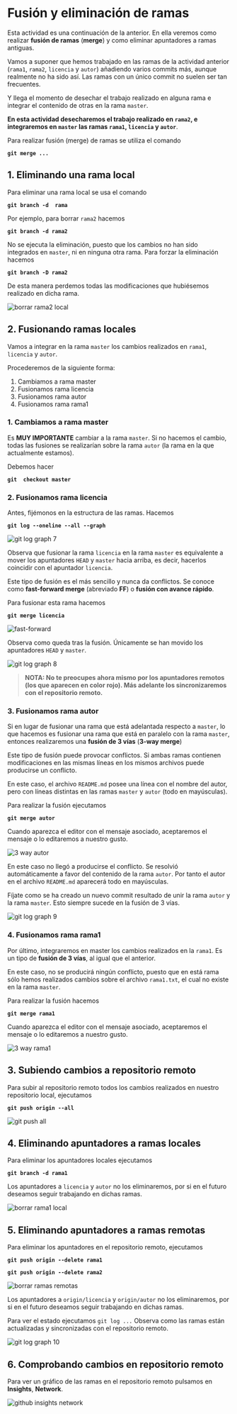 # Fusión y eliminación de ramas


Esta actividad es una continuación de la anterior. En ella veremos como realizar **fusión de ramas** (**merge**)
y como eliminar apuntadores a ramas antiguas.

Vamos a suponer que hemos trabajado en las ramas de la actividad anterior (`rama1`, `rama2`, `licencia` y `autor`)
añadiendo varios commits más, aunque realmente no ha sido así. Las ramas con un único commit no suelen ser tan frecuentes.

Y llega el momento de desechar el trabajo realizado en alguna rama e integrar el contenido de otras en la rama `master`.

**En esta actividad desecharemos el trabajo realizado en `rama2`, e integraremos en `master` las ramas `rama1`, `licencia`
y `autor`**.

Para realizar fusión (merge) de ramas se utiliza el comando

**`git merge ...`**


## 1. Eliminando una rama local

Para eliminar una rama local se usa el comando

**`git branch -d  rama`**

Por ejemplo, para borrar `rama2` hacemos

**`git branch -d rama2`**

No se ejecuta la eliminación, puesto que los cambios no han sido integrados en `master`, ni en ninguna otra rama. 
Para forzar la eliminación hacemos

**`git branch -D rama2`**

De esta manera perdemos todas las modificaciones que hubiésemos realizado en dicha rama.

![borrar rama2 local](assets/borrar-rama2-local.png)



## 2. Fusionando ramas locales 

Vamos a integrar en la rama `master` los cambios realizados en `rama1`, `licencia` y `autor`.

Procederemos de la siguiente forma:

1. Cambiamos a rama master
2. Fusionamos rama licencia
3. Fusionamos rama autor
4. Fusionamos rama rama1


### 1. Cambiamos a rama master

Es **MUY IMPORTANTE** cambiar a la rama `master`. 
Si no hacemos el cambio, todas las fusiones se realizarían sobre la rama `autor` (la rama en la que actualmente estamos).

Debemos hacer

**`git  checkout master`**


### 2. Fusionamos rama licencia

Antes, fijémonos en la estructura de las ramas. Hacemos 

**`git log --oneline --all --graph`**

![git log graph 7](assets/git-log-graph7.png)	

Observa que fusionar la rama `licencia` en la rama `master` es equivalente a mover los apuntadores `HEAD` y `master` 
hacia arriba, es decir, hacerlos coincidir con el apuntador `licencia`.

Este tipo de fusión es el más sencillo y nunca da conflictos. Se conoce como **fast-forward merge** (abreviado **FF**)
o **fusión con avance rápido**.

Para fusionar esta rama hacemos

**`git merge licencia`**

![fast-forward](assets/ff.png)	

Observa como queda tras la fusión. Únicamente se han movido los apuntadores `HEAD` y `master`.

![git log graph 8](assets/git-log-graph8.png)	


> **NOTA: No te preocupes ahora mismo por los apuntadores remotos (los que aparecen en color rojo).
> Más adelante los sincronizaremos con el repositorio remoto.**


### 3. Fusionamos rama autor

Si en lugar de fusionar una rama que está adelantada respecto a `master`, 
lo que hacemos es fusionar una rama que está en paralelo con la rama `master`, 
entonces realizaremos una **fusión de 3 vías** (**3-way merge**)

Este tipo de fusión puede provocar conflictos. Si ambas ramas contienen modificaciones en las mismas líneas 
en los mismos archivos puede producirse un conflicto.

En este caso, el archivo `README.md` posee una línea con el nombre del autor, 
pero con líneas distintas en las ramas `master` y `autor` (todo en mayúsculas). 

Para realizar la fusión ejecutamos

**`git merge autor`**

Cuando aparezca el editor con el mensaje asociado, aceptaremos el mensaje o lo editaremos a nuestro gusto.

![3 way autor](assets/3-way-autor.png)	

En este caso no llegó a producirse el conflicto. Se resolvió automáticamente a favor del contenido de la rama `autor`.
Por tanto el autor en el archivo `README.md` aparecerá todo en mayúsculas.

Fíjate como se ha creado un nuevo commit resultado de unir la rama `autor` y la rama `master`. 
Esto siempre sucede en la fusión de 3 vías.

![git log graph 9](assets/git-log-graph9.png)	


### 4. Fusionamos rama rama1

Por último, integraremos en master los cambios realizados en la `rama1`. 
Es un tipo de **fusión de 3 vías**, al igual que el anterior.

En este caso, no se producirá ningún conflicto, puesto que en está rama sólo hemos realizados cambios 
sobre el archivo `rama1.txt`, el cual no existe en la rama `master`.

Para realizar la fusión hacemos

**`git merge rama1`**

Cuando aparezca el editor con el mensaje asociado, aceptaremos el mensaje o lo editaremos a nuestro gusto.

![3 way rama1](assets/3-way-rama1.png)	


## 3. Subiendo cambios a repositorio remoto

Para subir al repositorio remoto todos los cambios realizados en nuestro repositorio local, ejecutamos

**`git push origin --all`**
	
![git push all](assets/git-push-all2.png)	


## 4. Eliminando apuntadores a ramas locales

Para eliminar los apuntadores locales ejecutamos

**`git branch -d rama1`**

Los apuntadores a `licencia` y `autor` no los eliminaremos, por si en el futuro deseamos seguir trabajando en dichas ramas.
	
![borrar rama1 local](assets/borrar-rama1-local.png)

## 5. Eliminando apuntadores a ramas remotas

Para eliminar los apuntadores en el repositorio remoto, ejecutamos

**`git push origin --delete rama1`**

**`git push origin --delete rama2`**

![borrar ramas remotas](assets/borrar-ramas-remotas.png)

Los apuntadores a `origin/licencia` y `origin/autor` no los eliminaremos, 
por si en el futuro deseamos seguir trabajando en dichas ramas.

Para ver el estado ejecutamos `git log ...`
Observa como las ramas están actualizadas y sincronizadas con el repositorio remoto.

![git log graph 10](assets/git-log-graph10.png)

## 6. Comprobando cambios en repositorio remoto

Para ver un gráfico de las ramas en el repositorio remoto pulsamos en **Insights**, **Network**.

![github insights network](assets/github-insights-network2.png)



